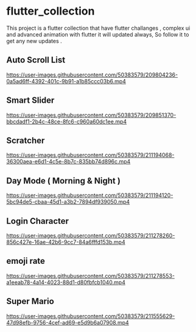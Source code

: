 # flutter_collection

This project is a flutter collection that have flutter challanges , complex ui and advanced animation with flutter
it will updated always, So follow it to get any new updates .

## Auto Scroll List 

https://user-images.githubusercontent.com/50383579/209804236-0a5ad6ff-4392-401c-9b91-a1b85ccc03b6.mp4


## Smart Slider 

https://user-images.githubusercontent.com/50383579/209851370-bbcdadf1-2b4c-48ce-8fc6-c960a60dc1ee.mp4

## Scratcher

https://user-images.githubusercontent.com/50383579/211194068-36300aea-e6d1-4c5e-8b7c-835bb74d896c.mp4

## Day Mode ( Morning & Night )

https://user-images.githubusercontent.com/50383579/211194120-5bc94de5-cbaa-45d1-a3b2-7894df939050.mp4

## Login Character

https://user-images.githubusercontent.com/50383579/211278260-856c427e-16ae-42b6-9cc7-84a6fffd153b.mp4

## emoji rate

https://user-images.githubusercontent.com/50383579/211278553-a1eeab78-4a14-4023-88d1-d80fbfcb1040.mp4

## Super Mario

https://user-images.githubusercontent.com/50383579/211555629-47d98efb-9756-4cef-ad69-e5d9b6a07908.mp4

